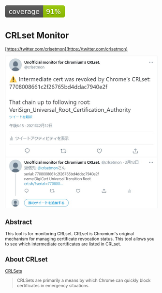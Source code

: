 ![coverage](coverage.svg)

# CRLset Monitor

[https://twitter.com/crlsetmon](https://twitter.com/crlsetmon)

![sample tweet](/tweet.jpg)

## Abstract

This tool is for monitoring CRLset. CRLset is Chromium's original mechanism for managing certificate revocation status.
This tool allows you to see which intermediate certificates are listed in CRLset.

## About CRLset

[CRLSets](https://dev.chromium.org/Home/chromium-security/crlsets)

> CRLSets are primarily a means by which Chrome can quickly block certificates in emergency situations.


